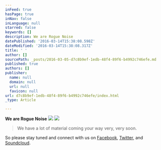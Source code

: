 ```yaml
---
inFeed: true
hasPage: true
inNav: false
inLanguage: null
starred: false
keywords: []
description: We are Rogue Noise
datePublished: '2016-03-14T15:38:08.598Z'
dateModified: '2016-03-14T15:38:08.317Z'
title: ' '
author: []
sourcePath: _posts/2016-03-05-d7c8b9ef-1edb-48f4-89f6-b4992c746efe.md
published: true
authors: []
publisher:
  name: null
  domain: null
  url: null
  favicon: null
url: d7c8b9ef-1edb-48f4-89f6-b4992c746efe/index.html
_type: Article

---
```

**We are Rogue Noise**
![](https://the-grid-user-content.s3-us-west-2.amazonaws.com/7a6b26fe-a75c-4d2e-8f26-53c2206aaed5.jpg)
![](https://s3-us-west-2.amazonaws.com/the-grid-img/p/f894415c7d09ed282967f72fb2ed1c4d64c8ed0c.jpg)

> We have a lot of material coming your way  very, very soon. 

So please stay tuned and connect with us on [Facebook][0], [Twitter][1], and [Soundcloud][2].

[0]: https://facebook.com/roguenoise
[1]: https://twitter.com/rougenoise
[2]: https://soundcloud.com/rogue-noise